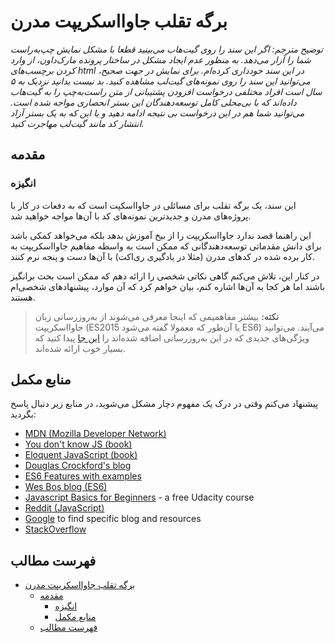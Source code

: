 # برگه تقلب جاوااسکریپت مدرن

_توضیح مترجم: اگر این سند را روی گیت‌هاب می‌بینید قطعا با مشکل نمایش چپ‌به‌راست شما را آزار می‌دهد. به منظور عدم ایجاد مشکل در ساختار پرونده مارک‌داون، از وارد کردن برچسب‌های html در این سند خودداری کرده‌ام. برای نمایش در جهت صحیح، می‌توانید این سند را روی نمونه‌های گیت‌لب مشاهده کنید. بد نیست بدانید نزدیک به ۵ سال است افراد مختلفی درخواست افزودن پشتیبانی از متن راست‌به‌چپ را به گیت‌هاب داده‌اند که با بی‌محلی کامل توسعه‌دهندگان این بستر انحصاری مواجه شده است. می‌توانید شما هم در این درخواست بی نتیجه ادامه دهید و یا این که به یک بستر آزاد انتشار کد مانند گیت‌لب مهاجرت کنید._

## مقدمه

### انگیزه

این سند، یک برگه تقلب برای مسائلی در جاوااسکپت است که به دفعات در کار با پروژه‌های مدرن و جدیدترین نمونه‌های کد با آن‌ها مواجه خواهید شد.

این راهنما قصد ندارد جاوااسکریپت را از بیخ آموزش بدهد بلکه می‌خواهد کمکی باشد برای دانش مقدماتی توسعه‌دهندگانی که ممکن است به واسطه مفاهیم جاوااسکریپت به کار برده شده در کدهای مدرن (مثلا در یادگیری ری‌اکت) با آن‌ها دست و پنجه نرم کنند.

در کنار این، تلاش می‌کنم گاهی نکاتی شخصی را ارائه دهم که ممکن است بحث برانگیز باشند اما هر کجا به آن‌ها اشاره کنم، بیان خواهم کرد که آن موارد، پیشنهادهای شخصی‌ام هستند.

> **نکته:** بیشتر مفاهمیمی که اینجا معرفی می‌شوند از به‌روزرسانی زبان جاوااسکریپت (ES2015 یا آن‌طور که معمولا گفته می‌شود ES6) می‌آیند. می‌توانید ویژگی‌های جدیدی که در این به‌روزرسانی اضافه شده‌اند را [این‌ جا](http://es6-features.org/) پیدا کنید که بسیار خوب ارائه شده‌اند.

## منابع مکمل
پیشنهاد می‌کنم وقتی در درک یک مفهوم دچار مشکل می‌شوید، در منابع زیر دنبال پاسخ بگردید:

- [MDN (Mozilla Developer Network)](https://developer.mozilla.org/en-US/search?q=)
- [You don't know JS (book)](https://github.com/getify/You-Dont-Know-JS)
- [Eloquent JavaScript (book)](https://eloquentjavascript.net)
- [Douglas Crockford's blog](https://www.crockford.com/javascript/)
- [ES6 Features with examples](http://es6-features.org)
- [Wes Bos blog (ES6)](http://wesbos.com/category/es6/)
- [Javascript Basics for Beginners](https://www.udacity.com/course/javascript-basics--ud804) - a free Udacity course
- [Reddit (JavaScript)](https://www.reddit.com/r/javascript/)
- [Google](https://www.google.com/) to find specific blog and resources
- [StackOverflow](https://stackoverflow.com/questions/tagged/javascript)

## فهرست مطالب

- [برگه تقلب جاوااسکریپت مدرن](#برگه-تقلب-جاوااسکریپت-مدرن)
  * [مقدمه](#مقدمه)
    + [انگیزه](#انگیزه)
    + [منابع مکمل](#منابع-مکمل)
  * [فهرست مطالب](#فهرست-مطالب)

